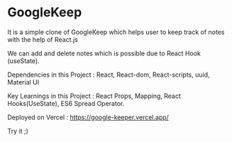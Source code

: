 # GoogleKeep

It is a simple clone of GoogleKeep which helps user to keep track of notes with the help of React.js

We can add and delete notes which is possible due to React Hook (useState).

Dependencies in this Project : React, React-dom, React-scripts, uuid, Material UI

Key Learnings in this Project : React Props, Mapping, React Hooks(UseState), ES6 Spread Operator.

Deployed on Vercel : https://google-keeper.vercel.app/

Try it ;)
